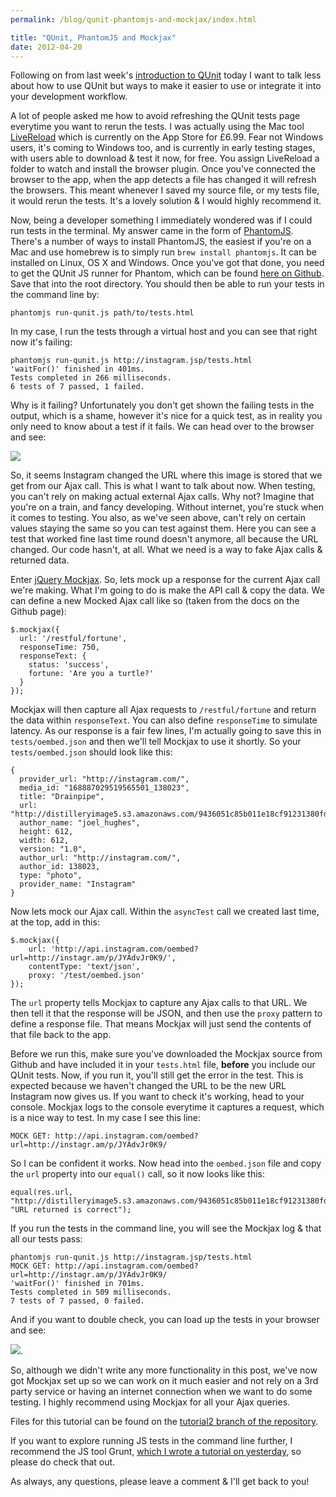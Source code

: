 ```yaml
---
permalink: /blog/qunit-phantomjs-and-mockjax/index.html

title: "QUnit, PhantomJS and Mockjax"
date: 2012-04-20
---
```


Following on from last week's [introduction to QUnit](http://javascriptplayground.com/blog/2012/04/javascript-testing-qunit-1) today I want to talk less about how to use QUnit but ways to make it easier to use or integrate it into your development workflow.

A lot of people asked me how to avoid refreshing the QUnit tests page everytime you want to rerun the tests. I was actually using the Mac tool [LiveReload](http://livereload.com/) which is currently on the App Store for £6.99. Fear not Windows users, it's coming to Windows too, and is currently in early testing stages, with users able to download & test it now, for free. You assign LiveReload a folder to watch and install the browser plugin. Once you've connected the browser to the app, when the app detects a file has changed it will refresh the browsers. This meant whenever I saved my source file, or my tests file, it would rerun the tests. It's a lovely solution & I would highly recommend it.

Now, being a developer something I immediately wondered was if I could run tests in the terminal. My answer came in the form of [PhantomJS](http://phantomjs.org/). There's a number of ways to install PhantomJS, the easiest if you're on a Mac and use homebrew is to simply run `brew install phantomjs`. It can be installed on Linux, OS X and Windows. Once you've got that done, you need to get the QUnit JS runner for Phantom, which can be found [here on Github](https://github.com/ariya/phantomjs/blob/1.2/examples/run-qunit.js). Save that into the root directory. You should then be able to run your tests in the command line by:

    phantomjs run-qunit.js path/to/tests.html

In my case, I run the tests through a virtual host and you can see that right now it's failing:

    phantomjs run-qunit.js http://instagram.jsp/tests.html
    'waitFor()' finished in 401ms.
    Tests completed in 266 milliseconds.
    6 tests of 7 passed, 1 failed.

Why is it failing? Unfortunately you don't get shown the failing tests in the output, which is a shame, however it's nice for a quick test, as in reality you only need to know about a test if it fails. We can head over to the browser and see:

![](https://cl.ly/1q0u1G1h0n0X1E313w0B/Screen%20Shot%202012-04-20%20at%2014.23.49.png)

So, it seems Instagram changed the URL where this image is stored that we get from our Ajax call. This is what I want to talk about now. When testing, you can't rely on making actual external Ajax calls. Why not? Imagine that you're on a train, and fancy developing. Without internet, you're stuck when it comes to testing. You also, as we've seen above, can't rely on certain values staying the same so you can test against them. Here you can see a test that worked fine last time round doesn't anymore, all because the URL changed. Our code hasn't, at all. What we need is a way to fake Ajax calls & returned data.

Enter [jQuery Mockjax](https://github.com/appendto/jquery-mockjax/). So, lets mock up a response for the current Ajax call we're making. What I'm going to do is make the API call & copy the data. We can define a new Mocked Ajax call like so (taken from the docs on the Github page):

    $.mockjax({
      url: '/restful/fortune',
      responseTime: 750,
      responseText: {
        status: 'success',
        fortune: 'Are you a turtle?'
      }
    });

Mockjax will then capture all Ajax requests to `/restful/fortune` and return the data within `responseText`. You can also define `responseTime` to simulate latency. As our response is a fair few lines, I'm actually going to save this in `tests/oembed.json` and then we'll tell Mockjax to use it shortly. So your `tests/oembed.json` should look like this:

    {
      provider_url: "http://instagram.com/",
      media_id: "168887029519565501_138023",
      title: "Drainpipe",
      url: "http://distilleryimage5.s3.amazonaws.com/9436051c85b011e18cf91231380fd29b_7.jpg",
      author_name: "joel_hughes",
      height: 612,
      width: 612,
      version: "1.0",
      author_url: "http://instagram.com/",
      author_id: 138023,
      type: "photo",
      provider_name: "Instagram"
    }

Now lets mock our Ajax call. Within the `asyncTest` call we created last time, at the top, add in this:

    $.mockjax({
    	url: 'http://api.instagram.com/oembed?url=http://instagr.am/p/JYAdvJr0K9/',
    	contentType: 'text/json',
    	proxy: '/test/oembed.json'
    });

The `url` property tells Mockjax to capture any Ajax calls to that URL. We then tell it that the response will be JSON, and then use the `proxy` pattern to define a response file. That means Mockjax will just send the contents of that file back to the app.

Before we run this, make sure you've downloaded the Mockjax source from Github and have included it in your `tests.html` file, **before** you include our QUnit tests. Now, if you run it, you'll still get the error in the test. This is expected because we haven't changed the URL to be the new URL Instagram now gives us. If you want to check it's working, head to your console. Mockjax logs to the console everytime it captures a request, which is a nice way to test. In my case I see this line:

    MOCK GET: http://api.instagram.com/oembed?url=http://instagr.am/p/JYAdvJr0K9/

So I can be confident it works. Now head into the `oembed.json` file and copy the `url` property into our `equal()` call, so it now looks like this:

    equal(res.url, "http://distilleryimage5.s3.amazonaws.com/9436051c85b011e18cf91231380fd29b_7.jpg", "URL returned is correct");

If you run the tests in the command line, you will see the Mockjax log & that all our tests pass:

    phantomjs run-qunit.js http://instagram.jsp/tests.html
    MOCK GET: http://api.instagram.com/oembed?url=http://instagr.am/p/JYAdvJr0K9/
    'waitFor()' finished in 701ms.
    Tests completed in 509 milliseconds.
    7 tests of 7 passed, 0 failed.

And if you want to double check, you can load up the tests in your browser and see:

![](https://cl.ly/2d2s103o352J030f0s1W/Screen%20Shot%202012-04-20%20at%2014.44.47.png).

So, although we didn't write any more functionality in this post, we've now got Mockjax set up so we can work on it much easier and not rely on a 3rd party service or having an internet connection when we want to do some testing. I highly recommend using Mockjax for all your Ajax queries.

Files for this tutorial can be found on the [tutorial2 branch of the repository](https://github.com/jackfranklin/JS-Instagram-Wrapper/tree/tutorial2).

If you want to explore running JS tests in the command line further, I recommend the JS tool Grunt, [which I wrote a tutorial on yesterday](http://javascriptplayground.com/blog/2012/04/grunt-js-command-line-tutorial), so please do check that out.

As always, any questions, please leave a comment & I'll get back to you!
